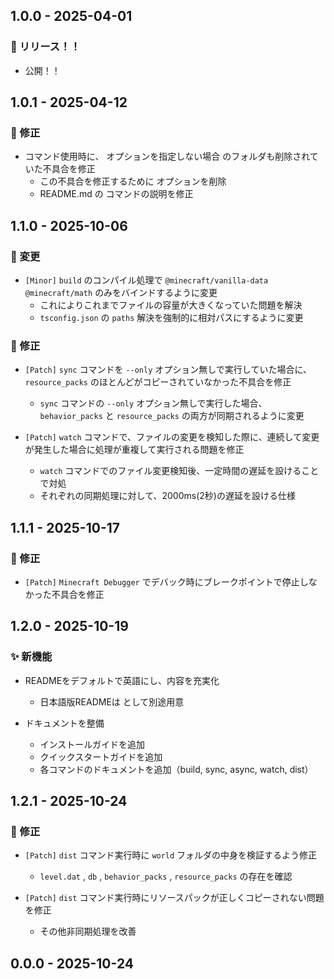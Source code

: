 ## 1.0.0 - 2025-04-01

### 🚀 リリース！！

- 公開！！

## 1.0.1 - 2025-04-12

### 🐛 修正

- コマンド使用時に、 オプションを指定しない場合 のフォルダも削除されていた不具合を修正
    - この不具合を修正するために オプションを削除
    - README.md の コマンドの説明を修正

## 1.1.0 - 2025-10-06

### 🔧 変更

- `[Minor]` `build` のコンパイル処理で `@minecraft/vanilla-data` `@minecraft/math` のみをバインドするように変更
    - これによりこれまでファイルの容量が大きくなっていた問題を解決
    - `tsconfig.json` の `paths` 解決を強制的に相対パスにするように変更

### 🐛 修正

- `[Patch]` `sync` コマンドを `--only` オプション無しで実行していた場合に、 `resource_packs` のほとんどがコピーされていなかった不具合を修正

    - `sync` コマンドの `--only` オプション無しで実行した場合、`behavior_packs` と `resource_packs` の両方が同期されるように変更

- `[Patch]` `watch` コマンドで、ファイルの変更を検知した際に、連続して変更が発生した場合に処理が重複して実行される問題を修正
    - `watch` コマンドでのファイル変更検知後、一定時間の遅延を設けることで対処
    - それぞれの同期処理に対して、2000ms(2秒)の遅延を設ける仕様

## 1.1.1 - 2025-10-17

### 🐛 修正

- `[Patch]` `Minecraft Debugger` でデバック時にブレークポイントで停止しなかった不具合を修正

## 1.2.0 - 2025-10-19

### ✨ 新機能

- READMEをデフォルトで英語にし、内容を充実化

    - 日本語版READMEは として別途用意

- ドキュメントを整備

    - インストールガイドを追加
    - クイックスタートガイドを追加
    - 各コマンドのドキュメントを追加（build, sync, async, watch, dist）

## 1.2.1 - 2025-10-24

### 🐛 修正

- `[Patch]` `dist` コマンド実行時に `world` フォルダの中身を検証するよう修正

    - `level.dat` , `db` , `behavior_packs` , `resource_packs` の存在を確認

- `[Patch]` `dist` コマンド実行時にリソースパックが正しくコピーされない問題を修正
    - その他非同期処理を改善
## 0.0.0 - 2025-10-24

